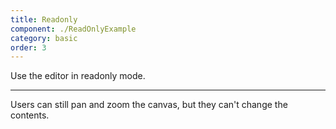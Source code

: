 ```yaml
---
title: Readonly
component: ./ReadOnlyExample
category: basic
order: 3
---
```


Use the editor in readonly mode.

---

Users can still pan and zoom the canvas, but they can't change the contents.
